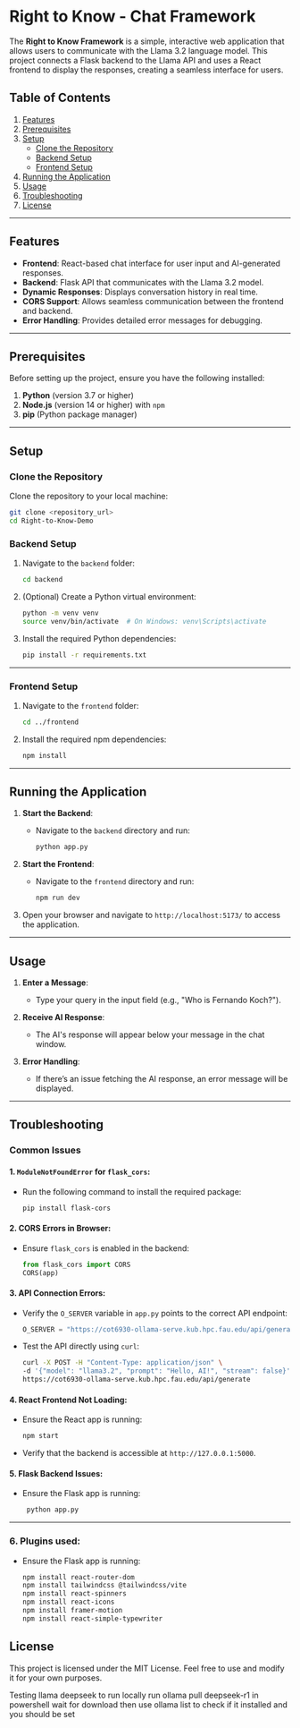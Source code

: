 # Right to Know - Chat Framework

The **Right to Know Framework** is a simple, interactive web application that allows users to communicate with the Llama 3.2 language model. This project connects a Flask backend to the Llama API and uses a React frontend to display the responses, creating a seamless interface for users.

## Table of Contents

1. [Features](#features)
2. [Prerequisites](#prerequisites)
3. [Setup](#setup)
   - [Clone the Repository](#clone-the-repository)
   - [Backend Setup](#backend-setup)
   - [Frontend Setup](#frontend-setup)
4. [Running the Application](#running-the-application)
5. [Usage](#usage)
6. [Troubleshooting](#troubleshooting)
7. [License](#license)

---

## Features

- **Frontend**: React-based chat interface for user input and AI-generated responses.
- **Backend**: Flask API that communicates with the Llama 3.2 model.
- **Dynamic Responses**: Displays conversation history in real time.
- **CORS Support**: Allows seamless communication between the frontend and backend.
- **Error Handling**: Provides detailed error messages for debugging.

---

## Prerequisites

Before setting up the project, ensure you have the following installed:

1. **Python** (version 3.7 or higher)
2. **Node.js** (version 14 or higher) with `npm`
3. **pip** (Python package manager)

---

## Setup

### Clone the Repository

Clone the repository to your local machine:

```bash
git clone <repository_url>
cd Right-to-Know-Demo
```

### Backend Setup

1. Navigate to the `backend` folder:

   ```bash
   cd backend
   ```

2. (Optional) Create a Python virtual environment:

   ```bash
   python -m venv venv
   source venv/bin/activate  # On Windows: venv\Scripts\activate
   ```

3. Install the required Python dependencies:

   ```bash
   pip install -r requirements.txt
   ```

---

### Frontend Setup

1. Navigate to the `frontend` folder:

   ```bash
   cd ../frontend
   ```

2. Install the required npm dependencies:

   ```bash
   npm install
   ```

---

## Running the Application

1. **Start the Backend**:

   - Navigate to the `backend` directory and run:
     ```bash
     python app.py
     ```

2. **Start the Frontend**:

   - Navigate to the `frontend` directory and run:
     ```bash
     npm run dev
     ```

3. Open your browser and navigate to `http://localhost:5173/` to access the application.

---

## Usage

1. **Enter a Message**:

   - Type your query in the input field (e.g., "Who is Fernando Koch?").

2. **Receive AI Response**:

   - The AI's response will appear below your message in the chat window.

3. **Error Handling**:
   - If there’s an issue fetching the AI response, an error message will be displayed.

---

## Troubleshooting

### Common Issues

#### 1. `ModuleNotFoundError` for `flask_cors`:

- Run the following command to install the required package:
  ```bash
  pip install flask-cors
  ```

#### 2. CORS Errors in Browser:

- Ensure `flask_cors` is enabled in the backend:
  ```python
  from flask_cors import CORS
  CORS(app)
  ```

#### 3. API Connection Errors:

- Verify the `O_SERVER` variable in `app.py` points to the correct API endpoint:
  ```python
  O_SERVER = "https://cot6930-ollama-serve.kub.hpc.fau.edu/api/generate"
  ```
- Test the API directly using `curl`:
  ```bash
  curl -X POST -H "Content-Type: application/json" \
  -d '{"model": "llama3.2", "prompt": "Hello, AI!", "stream": false}' \
  https://cot6930-ollama-serve.kub.hpc.fau.edu/api/generate
  ```

#### 4. React Frontend Not Loading:

- Ensure the React app is running:
  ```bash
  npm start
  ```
- Verify that the backend is accessible at `http://127.0.0.1:5000`.

#### 5. Flask Backend Issues:

- Ensure the Flask app is running:
  ```bash
   python app.py
  ```

---

### 6. Plugins used:

- Ensure the Flask app is running:
  ```bash
  npm install react-router-dom
  npm install tailwindcss @tailwindcss/vite
  npm install react-spinners
  npm install react-icons
  npm install framer-motion
  npm install react-simple-typewriter
  ```

## License

This project is licensed under the MIT License. Feel free to use and modify it for your own purposes.



Testing llama deepseek to run locally run ollama pull deepseek-r1 in powershell wait for download then use ollama list to check if it installed and you should be set